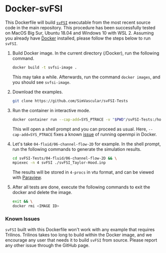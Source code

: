 # Docker-svFSI
This Dockerfile will build [`svFSI`](https://github.com/SimVascular/svFSI) executable from the most recent source code in the main repository. This procedure has been successfully tested on MacOS Big Sur, Ubuntu 18.04 and Windows 10 with WSL 2. Assuming you already have [Docker](https://docs.docker.com/get-docker/) installed, please follow the steps below to run `svFSI`.

1. Build Docker image. In the current directory (<Path to svFSI>/Docker), run the following command.

   ```bash
   docker build -t svfsi-image .
   ```

   This may take a while. Afterwards, run the command `docker images`, and you should see `svfsi-image`.

3. Download the examples.

   ```bash
   git clone https://github.com/SimVascular/svFSI-Tests
   ```

4. Run the container in interactive mode.

   ```bash
   docker container run --cap-add=SYS_PTRACE -v "$PWD"/svFSI-Tests:/home/test/svFSI-Tests -it --rm --name svfsi-demo svfsi-image
   ```

   This will open a shell prompt and you can proceed as usual. Here, `--cap-add=SYS_PTRACE` fixes a known [issue](https://github.com/open-mpi/ompi/issues/4948) of running openmpi in Docker.

5. Let's take `04-fluid/06-channel-flow-2D` for example. In the shell prompt, run the following commands to generate the simulation results.

   ```bash
   cd svFSI-Tests/04-fluid/06-channel-flow-2D && \
   mpiexec -n 4 svFSI ./svFSI_Taylor-Hood.inp
   ```

   The results will be stored in `4-procs` in vtu format, and can be viewed with [Paraview](https://www.paraview.org).

6. After all tests are done, execute the following commands to exit the docker and delete the image.

   ```bash
   exit && \
   docker rmi <IMAGE ID>
   ```



### Known Issues

`svFSI` built with this Dockerfile won't work with any example that requires Trilinos. Trilinos takes too long to build within the Docker image, and we encourage any user that needs it to build `svFSI` from source. Please report any other issue through the GitHub page.